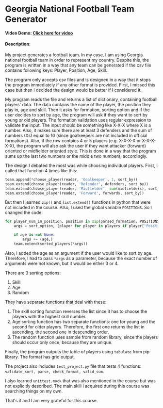 # Georgia National Football Team Generator
#### Video Demo:  [Click here for video](https://youtu.be/qHmavsO9maU)
#### Description:
My project generates a football team. In my case, I am using Georgia national football team in order to represent my country. Despite this, the program is written in a way that any team can be generated if the csv file contains following keys: Player, Position, Age, Skill.

The program only accepts csv files and is designed in a way that it stops the program immediately if any other format is provided. First, I missed this case but then I decided the design would be better if I considered it.

My program reads the file and returns a list of dictionary, containing football players' data. The data contains the name of the player, the position they play in, age and skill. Then it asks for formation, sorting option and if the user decides to sort by age, the program will ask if they want to sort by young or old players. The formation validation uses regular expression to validate the input. The input should be something like X-X-X where X is a number. Also, it makes sure there are at least 3 defenders and the sum of numbers (Xs) equal to 10 (since goalkeepers are not included in official formations). Also, if the row contains 4 or 5 players (e.g. X-X-X-X or X-X-X-X-X), the program will also ask the user if they want attacker (forward) oriented or midfielder oriented style. This is done in a way that the program sums up the last two numbers or the middle two numbers, accordingly.

The design I debated the most was while choosing individual players. First, I called that function 4 times like this:
```python
team.append(*choose_player(reader, 'Goalkeeper', 1, sort_by))
team.extend(choose_player(reader, 'Defender', defenders, sort_by))
team.extend(choose_player(reader, 'Midfielder', sum(midfielders), sort_by))
team.extend(choose_player(reader, 'Forward', forwards, sort_by))
```

But then I learned ```zip()``` and ```list.extend()``` functions in python that were not included in the course. Also, I used the global variable ```POSITIONS```. So I changed the code:

```python
for player_num_in_position, position in zip(parsed_formation, POSITIONS):
    args = sort_option, [player for player in players if player['Position'] == f'{position}'], player_num_in_position

    if age is not None:
        args += (age,)
    team.extend(sorted_players(*args))
```

Also, I added the age as an argument if the user would like to sort by age. Therefore, I had to pass ```*args``` as a parameter, because the exact number of arguments were not known, but it would be either 3 or 4.

There are 3 sorting options:
1. Skill
2. Age
3. Random

They have separate functions that deal with these:
1. The skill sorting function reverses the list since it has to choose the players with the highest skill number.
2. Age sorting function has two separate functions: one for young and the second for older players. Therefore, the first one returns the list in ascending, the second one in descending order.
3. The random function uses sample from random library, since the players should occur only once, because they are unique.

Finally, the program outputs the table of players using ```tabulate``` from pip library. The format has grid output.

The project also includes ```test_project.py``` file that tests 4 functions: ```validate_sort, parse, check_format, valid_sum```.

I also learned ```unittest.mock``` that was also mentioned in the course but was not explicitly described. The main skill I acquired during this course was searching things on my own.

That's it and I am very grateful for this course.
